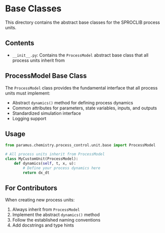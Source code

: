 # Base Classes

This directory contains the abstract base classes for the SPROCLIB process units.

## Contents

- `__init__.py`: Contains the `ProcessModel` abstract base class that all process units inherit from

## ProcessModel Base Class

The `ProcessModel` class provides the fundamental interface that all process units must implement:

- Abstract `dynamics()` method for defining process dynamics
- Common attributes for parameters, state variables, inputs, and outputs
- Standardized simulation interface
- Logging support

## Usage

```python
from paramus.chemistry.process_control.unit.base import ProcessModel

# All process units inherit from ProcessModel
class MyCustomUnit(ProcessModel):
    def dynamics(self, t, x, u):
        # Define your process dynamics here
        return dx_dt
```

## For Contributors

When creating new process units:
1. Always inherit from `ProcessModel`
2. Implement the abstract `dynamics()` method
3. Follow the established naming conventions
4. Add docstrings and type hints
